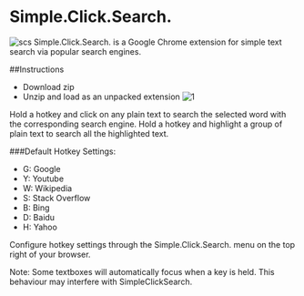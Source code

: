 Simple.Click.Search.
=================
![scs](https://cloud.githubusercontent.com/assets/5790854/11773940/4298069c-a1fe-11e5-8649-cc55c4c06cad.png)
Simple.Click.Search. is a Google Chrome extension for simple text search via popular search engines.

##Instructions
* Download zip
* Unzip and load as an unpacked extension
![1](https://cloud.githubusercontent.com/assets/5790854/7221506/66082836-e6bb-11e4-8534-3cc708a5e26d.png)

Hold a hotkey and click on any plain text to search the selected word with the corresponding search engine. Hold a hotkey and highlight a group of plain text to search all the highlighted text.

###Default Hotkey Settings:

* G: Google
* Y: Youtube
* W: Wikipedia
* S: Stack Overflow
* B: Bing
* D: Baidu
* H: Yahoo

Configure hotkey settings through the Simple.Click.Search. menu on the top right of your browser.

Note: Some textboxes will automatically focus when a key is held. This behaviour may interfere with SimpleClickSearch.
